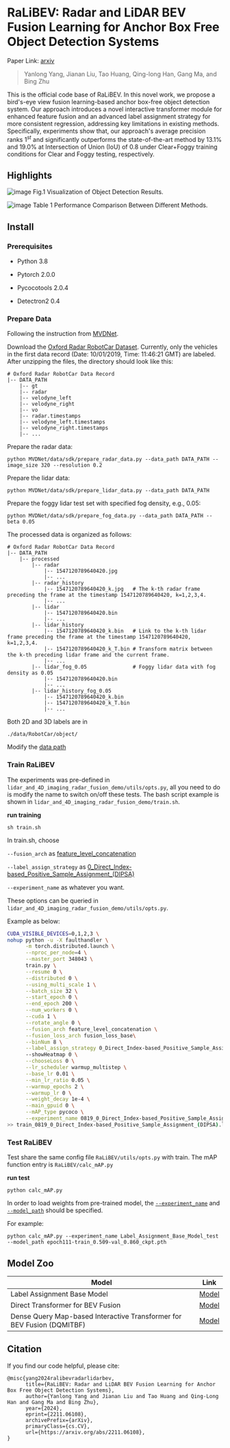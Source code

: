 # RaLiBEV: Radar and LiDAR BEV Fusion Learning for Anchor Box Free Object Detection Systems
Paper Link: [arxiv](https://arxiv.org/abs/2211.06108)

> Yanlong Yang, Jianan Liu, Tao Huang, Qing-long Han, Gang Ma, and Bing Zhu


This is the official code base of RaLiBEV. In this novel work, we propose a bird's-eye view fusion learning-based anchor box-free object detection system. Our approach introduces a novel interactive transformer module for enhanced feature fusion and an advanced label assignment strategy for more consistent regression, addressing key limitations in existing methods. Specifically, experiments show that, our approach's average precision ranks $1^{st}$ and significantly outperforms the state-of-the-art method by 13.1\% and 19.0\% at Intersection of Union (IoU) of 0.8 under Clear+Foggy training conditions for Clear and Foggy testing, respectively. 


## Highlights

![image](https://github.com/user-attachments/assets/d9ba21f7-5755-456a-b656-e1d67931eede)
Fig.1 Visualization of Object Detection Results.


![image](https://github.com/user-attachments/assets/a100916e-fa22-4581-ae45-1c808423a798)
Table 1 Performance Comparison Between Different Methods.


## Install

### Prerequisites
- Python 3.8

- Pytorch 2.0.0

- Pycocotools 2.0.4

- Detectron2 0.4

<!-- to install detectron2 for using [RotatedCOCOeval](evaluator/MVDNet_mAPtools.py) following **MVDNet** -->
<!--```-->
<!-- python -m pip install detectron2==0.4 -f https://dl.fbaipublicfiles.com/detectron2/wheels/cu110/torch1.7/index.html -->
<!-- ``` -->

### Prepare Data
Following the instruction from [MVDNet](https://github.com/qiank10/MVDNet/tree/main).

Download the [Oxford Radar RobotCar Dataset](https://oxford-robotics-institute.github.io/radar-robotcar-dataset). Currently, only the vehicles in the first data record (Date: 10/01/2019, Time: 11:46:21 GMT) are labeled. After unzipping the files, the directory should look like this:
```
# Oxford Radar RobotCar Data Record
|-- DATA_PATH
    |-- gt
    |-- radar
    |-- velodyne_left
    |-- velodyne_right
    |-- vo
    |-- radar.timestamps
    |-- velodyne_left.timestamps
    |-- velodyne_right.timestamps
    |-- ...
```

Prepare the radar data:
```
python MVDNet/data/sdk/prepare_radar_data.py --data_path DATA_PATH --image_size 320 --resolution 0.2
```

Prepare the lidar data:
```
python MVDNet/data/sdk/prepare_lidar_data.py --data_path DATA_PATH
```

Prepare the foggy lidar test set with specified fog density, e.g., 0.05:
```
python MVDNet/data/sdk/prepare_fog_data.py --data_path DATA_PATH --beta 0.05
```

The processed data is organized as follows:
```
# Oxford Radar RobotCar Data Record
|-- DATA_PATH
    |-- processed
        |-- radar
            |-- 1547120789640420.jpg
            |-- ...
        |-- radar_history
            |-- 1547120789640420_k.jpg   # The k-th radar frame preceding the frame at the timestamp 1547120789640420, k=1,2,3,4.
            |-- ...
        |-- lidar
            |-- 1547120789640420.bin
            |-- ...
        |-- lidar_history
            |-- 1547120789640420_k.bin   # Link to the k-th lidar frame preceding the frame at the timestamp 1547120789640420, k=1,2,3,4.
            |-- 1547120789640420_k_T.bin # Transform matrix between the k-th preceding lidar frame and the current frame.
            |-- ...
        |-- lidar_fog_0.05               # Foggy lidar data with fog density as 0.05
            |-- 1547120789640420.bin
            |-- ...
        |-- lidar_history_fog_0.05
            |-- 1547120789640420_k.bin
            |-- 1547120789640420_k_T.bin
            |-- ...
```

Both 2D and 3D labels are in
```
./data/RobotCar/object/
```

Modify the [data path](https://github.com/yyxr75/RaLiBEV/blob/696835910bd45a13f64d073494a255cdb7f78d2f/data/datasets/oxford_dataset/oxford_dataloader.py#L15)


### Train RaLiBEV

The experiments was pre-defined in `lidar_and_4D_imaging_radar_fusion_demo/utils/opts.py`, all you need to do is modify the name to switch on/off these tests. The bash script example is shown in `lidar_and_4D_imaging_radar_fusion_demo/train.sh`.

**run training**
```
sh train.sh 
```
In train.sh, choose

`--fusion_arch` as [feature_level_concatenation](https://github.com/yyxr75/RaLiBEV/blob/696835910bd45a13f64d073494a255cdb7f78d2f/utils/opts.py#L64)

`--label_assign_strategy` as [0_Direct_Index-based_Positive_Sample_Assignment_(DIPSA)](https://github.com/yyxr75/lidar_and_4D_imaging_radar_fusion_perception/blob/489a2efd1c32ffd1b07eaabb4cb2f3f2f1c9c97f/RaLiBEV/utils/opts.py#L87)

`--experiment_name` as whatever you want.

These options can be queried in `lidar_and_4D_imaging_radar_fusion_demo/utils/opts.py`.

Example as below:

```Bash
CUDA_VISIBLE_DEVICES=0,1,2,3 \
nohup python -u -X faulthandler \
      -m torch.distributed.launch \
      --nproc_per_node=4 \
      --master_port 348043 \
      train.py \
      --resume 0 \
      --distributed 0 \
      --using_multi_scale 1 \
      --batch_size 32 \
      --start_epoch 0 \
      --end_epoch 200 \
      --num_workers 0 \
      --cuda 1 \
      --rotate_angle 0 \
      --fusion_arch feature_level_concatenation \
      --fusion_loss_arch fusion_loss_base\
      --binNum 8 \
      --label_assign_strategy 0_Direct_Index-based_Positive_Sample_Assignment_(DIPSA) \
      --showHeatmap 0 \
      --chooseLoss 0 \
      --lr_scheduler warmup_multistep \
      --base_lr 0.01 \
      --min_lr_ratio 0.05 \
      --warmup_epochs 2 \
      --warmup_lr 0 \
      --weight_decay 1e-4 \
      --main_gpuid 0 \
      --mAP_type pycoco \
      --experiment_name 0819_0_Direct_Index-based_Positive_Sample_Assignment_(DIPSA) \
>> train_0819_0_Direct_Index-based_Positive_Sample_Assignment_(DIPSA).log 2>&1 &
```

### Test RaLiBEV

Test share the same config file `RaLiBEV/utils/opts.py` with train. The mAP function entry is `RaLiBEV/calc_mAP.py`

**run test**
```
python calc_mAP.py

```

In order to load weights from pre-trained model, the [`--experiment_name`]() and [`--model_path`](https://github.com/yyxr75/RaLiBEV/blob/696835910bd45a13f64d073494a255cdb7f78d2f/utils/opts.py#L31) should be specified.

For example:

```
python calc_mAP.py --experiment_name Label_Assignment_Base_Model_test --model_path epoch111-train_0.509-val_0.860_ckpt.pth
```

## Model Zoo

| Model | Link |
|----------|----------|
| Label Assignment Base Model | [Model](https://drive.google.com/file/d/1oSLwK7r3PLC9QsaL8pbtae-CTO8b1chO/view?usp=drive_link) |
| Direct Transformer for BEV Fusion | [Model](https://drive.google.com/file/d/1S2YIgP9Ag1F-k-Ukqd22IEYs6k5v1Zm5/view?usp=drive_link) |
| Dense Query Map-based Interactive Transformer for BEV Fusion (DQMITBF) | [Model](https://drive.google.com/file/d/1Qht3ENwe9nCkjmF9eQYCE9gsg64JZnXe/view?usp=drive_link) |

## Citation

If you find our code helpful, please cite:
```
@misc{yang2024ralibevradarlidarbev,
      title={RaLiBEV: Radar and LiDAR BEV Fusion Learning for Anchor Box Free Object Detection Systems}, 
      author={Yanlong Yang and Jianan Liu and Tao Huang and Qing-Long Han and Gang Ma and Bing Zhu},
      year={2024},
      eprint={2211.06108},
      archivePrefix={arXiv},
      primaryClass={cs.CV},
      url={https://arxiv.org/abs/2211.06108}, 
}
```

